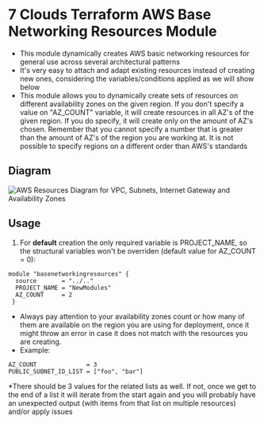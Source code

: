 # 7 Clouds Terraform AWS Base Networking Resources Module

* This module dynamically creates AWS basic networking resources for general use across several architectural patterns
* It's very easy to attach and adapt existing resources instead of creating new ones, considering the variables/conditions applied as we will show below
* This module allows you to dynamically create sets of resources on different availability zones on the given region. If you don't specify a value on "AZ_COUNT" variable, it will create resources in all AZ's of the given region. If you do specify, it will create only on the amount of AZ's chosen. Remember that you cannot specify a number that is greater than the amount of AZ's of the region you are working at. It is not possible to specify regions on a different order than AWS's standards

## Diagram

![AWS Resources Diagram for VPC, Subnets, Internet Gateway and Availability Zones](https://user-images.githubusercontent.com/106110465/193930951-b6974bf3-1993-438b-82ae-87181b18e6ce.png "Basic Networking Infrastructure")

## Usage

1. For <b>default</b> creation the only required variable is PROJECT_NAME, so the structural variables won't be overriden (default value for AZ_COUNT = 0):

```hcl
module "basenetworkingresources" {
  source       = "../.."
  PROJECT_NAME = "NewModules"
  AZ_COUNT     = 2
 }
```
* Always pay attention to your availability zones count or how many of them are available on the region you are using for deployment, once it might throw an error in case it does not match with the resources you are creating.
* Example: 

```hcl
AZ_COUNT              = 3
PUBLIC_SUBNET_ID_LIST = ["foo", "bar"]
```
*There should be 3 values for the related lists as well. If not, once we get to the end of a list it will iterate from the start again and you will probably have an unexpected output (with items from that list on multiple resources) and/or apply issues